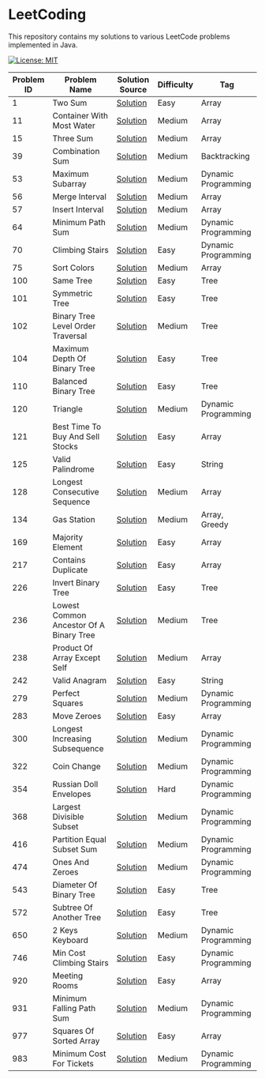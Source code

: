 # LeetCoding

This repository contains my solutions to various LeetCode problems implemented in Java.

[![License: MIT](https://img.shields.io/badge/License-MIT-yellow.svg)](https://github.com/anirudhology/LeetCoding/blob/main/LICENSE)

| Problem ID | Problem Name                            | Solution Source                                                                                            | Difficulty | Tag                 |
|------------|-----------------------------------------|------------------------------------------------------------------------------------------------------------|------------|---------------------|
| 1          | Two Sum                                 | [Solution](src/main/java/com/anirudhology/leetcoding/array/TwoSum.java)                                    | Easy       | Array               |
| 11         | Container With Most Water               | [Solution](src/main/java/com/anirudhology/leetcoding/array/ContainerWithMostWater.java)                    | Medium     | Array               |
| 15         | Three Sum                               | [Solution](src/main/java/com/anirudhology/leetcoding/array/ThreeSum.java)                                  | Medium     | Array               |
| 39         | Combination Sum                         | [Solution](src/main/java/com/anirudhology/leetcoding/backtracking/CombinationSum.java)                     | Medium     | Backtracking        |
| 53         | Maximum Subarray                        | [Solution](src/main/java/com/anirudhology/leetcoding/dynamicprogramming/MaximumSubarray.java)              | Medium     | Dynamic Programming |
| 56         | Merge Interval                          | [Solution](src/main/java/com/anirudhology/leetcoding/array/MergeIntervals.java)                            | Medium     | Array               |
| 57         | Insert Interval                         | [Solution](src/main/java/com/anirudhology/leetcoding/array/InsertInterval.java)                            | Medium     | Array               |
| 64         | Minimum Path Sum                        | [Solution](src/main/java/com/anirudhology/leetcoding/dynamicprogramming/MinimumPathSum.java)               | Medium     | Dynamic Programming |
| 70         | Climbing Stairs                         | [Solution](src/main/java/com/anirudhology/leetcoding/dynamicprogramming/ClimbingStairs.java)               | Easy       | Dynamic Programming |
| 75         | Sort Colors                             | [Solution](src/main/java/com/anirudhology/leetcoding/array/SortColors.java)                                | Medium     | Array               |
| 100        | Same Tree                               | [Solution](src/main/java/com/anirudhology/leetcoding/tree/SameTree.java)                                   | Easy       | Tree                |
| 101        | Symmetric Tree                          | [Solution](src/main/java/com/anirudhology/leetcoding/tree/SymmetricTree.java)                              | Easy       | Tree                |
| 102        | Binary Tree Level Order Traversal       | [Solution](src/main/java/com/anirudhology/leetcoding/tree/BinaryTreeLevelOrderTraversal.java)              | Medium     | Tree                |
| 104        | Maximum Depth Of Binary Tree            | [Solution](src/main/java/com/anirudhology/leetcoding/tree/MaximumDepthOfBinaryTree.java)                   | Easy       | Tree                |
| 110        | Balanced Binary Tree                    | [Solution](src/main/java/com/anirudhology/leetcoding/tree/BalancedBinaryTree.java)                         | Easy       | Tree                |
| 120        | Triangle                                | [Solution](src/main/java/com/anirudhology/leetcoding/dynamicprogramming/Triangle.java)                     | Medium     | Dynamic Programming |
| 121        | Best Time To Buy And Sell Stocks        | [Solution](src/main/java/com/anirudhology/leetcoding/array/BestTimeToBuyAndSellStocks.java)                | Easy       | Array               |
| 125        | Valid Palindrome                        | [Solution](src/main/java/com/anirudhology/leetcoding/string/ValidPalindrome.java)                          | Easy       | String              |
| 128        | Longest Consecutive Sequence            | [Solution](src/main/java/com/anirudhology/leetcoding/array/LongestConsecutiveSequence.java)                | Medium     | Array               |
| 134        | Gas Station                             | [Solution](src/main/java/com/anirudhology/leetcoding/array/GasStation.java)                                | Medium     | Array, Greedy       |
| 169        | Majority Element                        | [Solution](src/main/java/com/anirudhology/leetcoding/array/MajorityElement.java)                           | Easy       | Array               |
| 217        | Contains Duplicate                      | [Solution](src/main/java/com/anirudhology/leetcoding/array/ContainsDuplicate.java)                         | Easy       | Array               |
| 226        | Invert Binary Tree                      | [Solution](src/main/java/com/anirudhology/leetcoding/tree/InvertBinaryTree.java)                           | Easy       | Tree                |
| 236        | Lowest Common Ancestor Of A Binary Tree | [Solution](src/main/java/com/anirudhology/leetcoding/tree/LowestCommonAncestorOfABinaryTree.java)          | Medium     | Tree                |
| 238        | Product Of Array Except Self            | [Solution](src/main/java/com/anirudhology/leetcoding/array/ProductOfArrayExceptSelf.java)                  | Medium     | Array               |
| 242        | Valid Anagram                           | [Solution](src/main/java/com/anirudhology/leetcoding/string/ValidAnagram.java)                             | Easy       | String              |
| 279        | Perfect Squares                         | [Solution](src/main/java/com/anirudhology/leetcoding/dynamicprogramming/PerfectSquares.java)               | Medium     | Dynamic Programming |
| 283        | Move Zeroes                             | [Solution](src/main/java/com/anirudhology/leetcoding/array/MoveZeroes.java)                                | Easy       | Array               |
| 300        | Longest Increasing Subsequence          | [Solution](src/main/java/com/anirudhology/leetcoding/dynamicprogramming/LongestIncreasingSubsequence.java) | Medium     | Dynamic Programming |
| 322        | Coin Change                             | [Solution](src/main/java/com/anirudhology/leetcoding/dynamicprogramming/CoinChange.java)                   | Medium     | Dynamic Programming |
| 354        | Russian Doll Envelopes                  | [Solution](src/main/java/com/anirudhology/leetcoding/dynamicprogramming/RussianDollEnvelopes.java)         | Hard       | Dynamic Programming |
| 368        | Largest Divisible Subset                | [Solution](src/main/java/com/anirudhology/leetcoding/dynamicprogramming/LargestDivisibleSubset.java)       | Medium     | Dynamic Programming |
| 416        | Partition Equal Subset Sum              | [Solution](src/main/java/com/anirudhology/leetcoding/dynamicprogramming/PartitionEqualSubsetSum.java)      | Medium     | Dynamic Programming |
| 474        | Ones And Zeroes                         | [Solution](src/main/java/com/anirudhology/leetcoding/dynamicprogramming/OnesAndZeroes.java)                | Medium     | Dynamic Programming |
| 543        | Diameter Of Binary Tree                 | [Solution](src/main/java/com/anirudhology/leetcoding/tree/DiameterOfBinaryTree.java)                       | Easy       | Tree                |
| 572        | Subtree Of Another Tree                 | [Solution](src/main/java/com/anirudhology/leetcoding/tree/SubtreeOfAnotherTree.java)                       | Easy       | Tree                |
| 650        | 2 Keys Keyboard                         | [Solution](src/main/java/com/anirudhology/leetcoding/dynamicprogramming/TwoKeysKeyboard.java)              | Medium     | Dynamic Programming |
| 746        | Min Cost Climbing Stairs                | [Solution](src/main/java/com/anirudhology/leetcoding/dynamicprogramming/MinCostClimbingStairs.java)        | Easy       | Dynamic Programming |
| 920        | Meeting Rooms                           | [Solution](src/main/java/com/anirudhology/leetcoding/array/MeetingRooms.java)                              | Easy       | Array               |
| 931        | Minimum Falling Path Sum                | [Solution](src/main/java/com/anirudhology/leetcoding/dynamicprogramming/MinimumFallingPathSum.java)        | Medium     | Dynamic Programming |
| 977        | Squares Of Sorted Array                 | [Solution](src/main/java/com/anirudhology/leetcoding/array/SquaresOfSortedArray.java)                      | Easy       | Array               |
| 983        | Minimum Cost For Tickets                | [Solution](src/main/java/com/anirudhology/leetcoding/dynamicprogramming/MinimumCostForTickets.java)        | Medium     | Dynamic Programming |